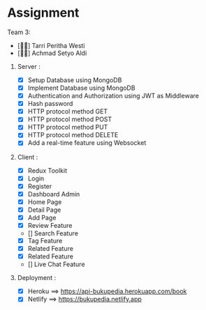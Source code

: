 # Assignment

Team 3:

- [👩🏻] Tarri Peritha Westi
- [🧑🏻] Achmad Setyo Aldi

1. Server :

   - [x] Setup Database using MongoDB
   - [x] Implement Database using MongoDB
   - [x] Authentication and Authorization using JWT as Middleware
   - [x] Hash password
   - [X] HTTP protocol method GET
   - [x] HTTP protocol method POST
   - [x] HTTP protocol method PUT
   - [x] HTTP protocol method DELETE
   - [X] Add a real-time feature using Websocket

2. Client :

   - [x] Redux Toolkit
   - [x] Login
   - [x] Register
   - [x] Dashboard Admin
   - [x] Home Page
   - [x] Detail Page
   - [x] Add Page
   - [x] Review Feature
   - [] Search Feature
   - [x] Tag Feature
   - [x] Related Feature
   - [x] Related Feature
   - [] Live Chat Feature

3. Deployment :
   - [x] Heroku ==> https://api-bukupedia.herokuapp.com/book
   - [x] Netlify ==> https://bukupedia.netlify.app
